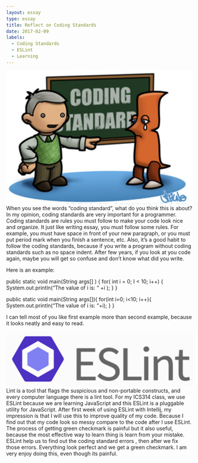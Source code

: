 ```yaml
---
layout: essay
type: essay
title: Reflect on Coding Standards
date: 2017-02-09
labels:
  - Coding Standards
  - ESLint
  - Learning
---
```


<img class ="ui medium right floated image" src="../images/CodingStandards.png">
When you see the words “coding standard”, what do you think this is about? In my opinion, coding standards are very important
for a programmer. Coding standards are rules you must follow to make your code look nice and organize. It just like writing 
essay, you must follow some rules. For example, you must have space in front of your new paragraph, or you must put period 
mark when you finish a sentence, etc. Also, it’s a good habit to follow the coding standards, because if you write a program 
without coding standards such as no space indent. After few years,  if you look at you code again, maybe you will get so 
confuse and don’t know what did you write. 

Here is an example:

public static void main(String args[] ) {
	for( int i = 0; I < 10; i++) {
		System.out.println(“The value of i is: “ +i );
	}
}

public static void main(String args[]){
for(int i=0; i<10; i++){
System.out.println(“The value of i is: “+i);
}
}

I can tell most of you like first example more than second example, because it looks neatly and easy to read.

<img class ="ui medium right floated image" src="../images/ESLint.png">
Lint is a tool that flags the suspicious and non-portable constructs, and every computer language there is a lint tool. 
For my ICS314 class, we use ESLint because we are learning JavaScript and this ESLint is a pluggable utility for JavaScript. 
After first week of using ESLint with Intellij, my impression is that I will use this to improve quality of my code. Because
I find out that my code look so messy compare to the code after I use ESLint. The process of getting green checkmark is 
painful but it also useful, because the most effective way to learn thing is learn from your mistake. ESLint help us to 
find out the coding standard errors , then after we fix those errors. Everything look perfect and we get a green checkmark. 
I am very enjoy doing this, even though its painful.

